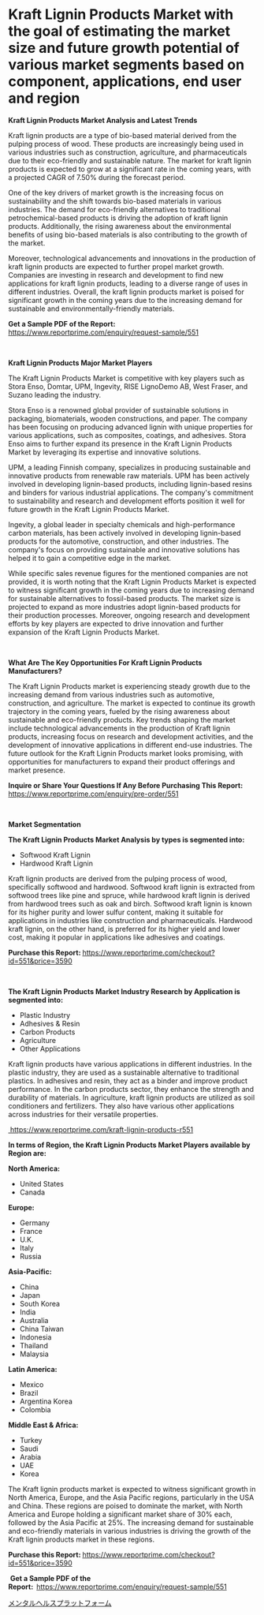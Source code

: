 <p><h1>Kraft Lignin Products Market with the goal of estimating the market size and future growth potential of various market segments based on component, applications, end user and region</h1></p><p><strong>Kraft Lignin Products Market Analysis and Latest Trends</strong></p>
<p><p>Kraft lignin products are a type of bio-based material derived from the pulping process of wood. These products are increasingly being used in various industries such as construction, agriculture, and pharmaceuticals due to their eco-friendly and sustainable nature. The market for kraft lignin products is expected to grow at a significant rate in the coming years, with a projected CAGR of 7.50% during the forecast period.</p><p>One of the key drivers of market growth is the increasing focus on sustainability and the shift towards bio-based materials in various industries. The demand for eco-friendly alternatives to traditional petrochemical-based products is driving the adoption of kraft lignin products. Additionally, the rising awareness about the environmental benefits of using bio-based materials is also contributing to the growth of the market.</p><p>Moreover, technological advancements and innovations in the production of kraft lignin products are expected to further propel market growth. Companies are investing in research and development to find new applications for kraft lignin products, leading to a diverse range of uses in different industries. Overall, the kraft lignin products market is poised for significant growth in the coming years due to the increasing demand for sustainable and environmentally-friendly materials.</p></p>
<p><strong>Get a Sample PDF of the Report:&nbsp;</strong> <a href="https://www.reportprime.com/enquiry/request-sample/551">https://www.reportprime.com/enquiry/request-sample/551</a></p>
<p>&nbsp;</p>
<p><strong>Kraft Lignin Products Major Market Players</strong></p>
<p><p>The Kraft Lignin Products Market is competitive with key players such as Stora Enso, Domtar, UPM, Ingevity, RISE LignoDemo AB, West Fraser, and Suzano leading the industry.</p><p>Stora Enso is a renowned global provider of sustainable solutions in packaging, biomaterials, wooden constructions, and paper. The company has been focusing on producing advanced lignin with unique properties for various applications, such as composites, coatings, and adhesives. Stora Enso aims to further expand its presence in the Kraft Lignin Products Market by leveraging its expertise and innovative solutions.</p><p>UPM, a leading Finnish company, specializes in producing sustainable and innovative products from renewable raw materials. UPM has been actively involved in developing lignin-based products, including lignin-based resins and binders for various industrial applications. The company's commitment to sustainability and research and development efforts position it well for future growth in the Kraft Lignin Products Market.</p><p>Ingevity, a global leader in specialty chemicals and high-performance carbon materials, has been actively involved in developing lignin-based products for the automotive, construction, and other industries. The company's focus on providing sustainable and innovative solutions has helped it to gain a competitive edge in the market.</p><p>While specific sales revenue figures for the mentioned companies are not provided, it is worth noting that the Kraft Lignin Products Market is expected to witness significant growth in the coming years due to increasing demand for sustainable alternatives to fossil-based products. The market size is projected to expand as more industries adopt lignin-based products for their production processes. Moreover, ongoing research and development efforts by key players are expected to drive innovation and further expansion of the Kraft Lignin Products Market.</p></p>
<p>&nbsp;</p>
<p><strong>What Are The Key Opportunities For Kraft Lignin Products Manufacturers?</strong></p>
<p><p>The Kraft Lignin Products market is experiencing steady growth due to the increasing demand from various industries such as automotive, construction, and agriculture. The market is expected to continue its growth trajectory in the coming years, fueled by the rising awareness about sustainable and eco-friendly products. Key trends shaping the market include technological advancements in the production of Kraft lignin products, increasing focus on research and development activities, and the development of innovative applications in different end-use industries. The future outlook for the Kraft Lignin Products market looks promising, with opportunities for manufacturers to expand their product offerings and market presence.</p></p>
<p><strong>Inquire or Share Your Questions If Any Before Purchasing This Report:</strong> <a href="https://www.reportprime.com/enquiry/pre-order/551">https://www.reportprime.com/enquiry/pre-order/551</a></p>
<p>&nbsp;</p>
<p><strong>Market Segmentation</strong></p>
<p><strong>The Kraft Lignin Products Market Analysis by types is segmented into:</strong></p>
<p><ul><li>Softwood Kraft Lignin</li><li>Hardwood Kraft Lignin</li></ul></p>
<p><p>Kraft lignin products are derived from the pulping process of wood, specifically softwood and hardwood. Softwood kraft lignin is extracted from softwood trees like pine and spruce, while hardwood kraft lignin is derived from hardwood trees such as oak and birch. Softwood kraft lignin is known for its higher purity and lower sulfur content, making it suitable for applications in industries like construction and pharmaceuticals. Hardwood kraft lignin, on the other hand, is preferred for its higher yield and lower cost, making it popular in applications like adhesives and coatings.</p></p>
<p><strong>Purchase this Report:&nbsp;</strong><a href="https://www.reportprime.com/checkout?id=551&price=3590">https://www.reportprime.com/checkout?id=551&price=3590</a></p>
<p>&nbsp;</p>
<p><strong>The Kraft Lignin Products Market Industry Research by Application is segmented into:</strong></p>
<p><ul><li>Plastic Industry</li><li>Adhesives & Resin</li><li>Carbon Products</li><li>Agriculture</li><li>Other Applications</li></ul></p>
<p><p>Kraft lignin products have various applications in different industries. In the plastic industry, they are used as a sustainable alternative to traditional plastics. In adhesives and resin, they act as a binder and improve product performance. In the carbon products sector, they enhance the strength and durability of materials. In agriculture, kraft lignin products are utilized as soil conditioners and fertilizers. They also have various other applications across industries for their versatile properties.</p></p>
<p><a href="https://www.reportprime.com/kraft-lignin-products-r551">&nbsp;https://www.reportprime.com/kraft-lignin-products-r551</a></p>
<p><strong>In terms of Region, the Kraft Lignin Products Market Players available by Region are:</strong></p>
<p>
    <p> <strong> North America: </strong>
        <ul>
            <li>United States</li>
            <li>Canada</li>
        </ul>
        </p> 
    <p> <strong> Europe: </strong>
        <ul>
            <li>Germany</li>
            <li>France</li>
            <li>U.K.</li>
            <li>Italy</li>
            <li>Russia</li>
        </ul>
        </p> 
    <p> <strong> Asia-Pacific: </strong>
        <ul>
            <li>China</li>
            <li>Japan</li>
            <li>South Korea</li>
            <li>India</li>
            <li>Australia</li>
            <li>China Taiwan</li>
            <li>Indonesia</li>
            <li>Thailand</li>
            <li>Malaysia</li>
        </ul>
        </p> 
    <p> <strong> Latin America: </strong>
        <ul>
            <li>Mexico</li>
            <li>Brazil</li>
            <li>Argentina Korea</li>
            <li>Colombia</li>
        </ul>
        </p> 
    <p> <strong> Middle East & Africa: </strong>
        <ul>
            <li>Turkey</li>
            <li>Saudi</li>
            <li>Arabia</li>
            <li>UAE</li>
            <li>Korea</li>
        </ul>
    </p>
    </p>
<p><p>The Kraft lignin products market is expected to witness significant growth in North America, Europe, and the Asia Pacific regions, particularly in the USA and China. These regions are poised to dominate the market, with North America and Europe holding a significant market share of 30% each, followed by the Asia Pacific at 25%. The increasing demand for sustainable and eco-friendly materials in various industries is driving the growth of the Kraft lignin products market in these regions.</p></p>
<p><strong>Purchase this Report: </strong><a href="https://www.reportprime.com/checkout?id=551&price=3590">https://www.reportprime.com/checkout?id=551&price=3590</a></p>
<p>&nbsp;<strong>Get a Sample PDF of the Report:&nbsp;&nbsp;</strong><a href="https://www.reportprime.com/enquiry/request-sample/551">https://www.reportprime.com/enquiry/request-sample/551</a></p>
<p><strong></strong></p>
<p><p><a href="https://github.com/MacyOrn/Market-Research-Report-List-1/blob/main/506659870042.md">メンタルヘルスプラットフォーム</a></p></p>